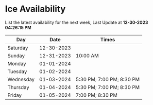 # Ice Availability

List the latest availability for the next week, Last Update at **12-30-2023 04:26:15 PM**

| Day         | Date        | Times       |
| ----------- | ----------- | ----------- |
|Saturday|12-30-2023||
|Sunday|12-31-2023|10:00 AM|
|Monday|01-01-2024||
|Tuesday|01-02-2024||
|Wednesday|01-03-2024|5:30 PM; 7:00 PM; 8:30 PM|
|Thursday|01-04-2024|5:30 PM; 7:00 PM; 8:30 PM|
|Friday|01-05-2024|7:00 PM; 8:30 PM|

